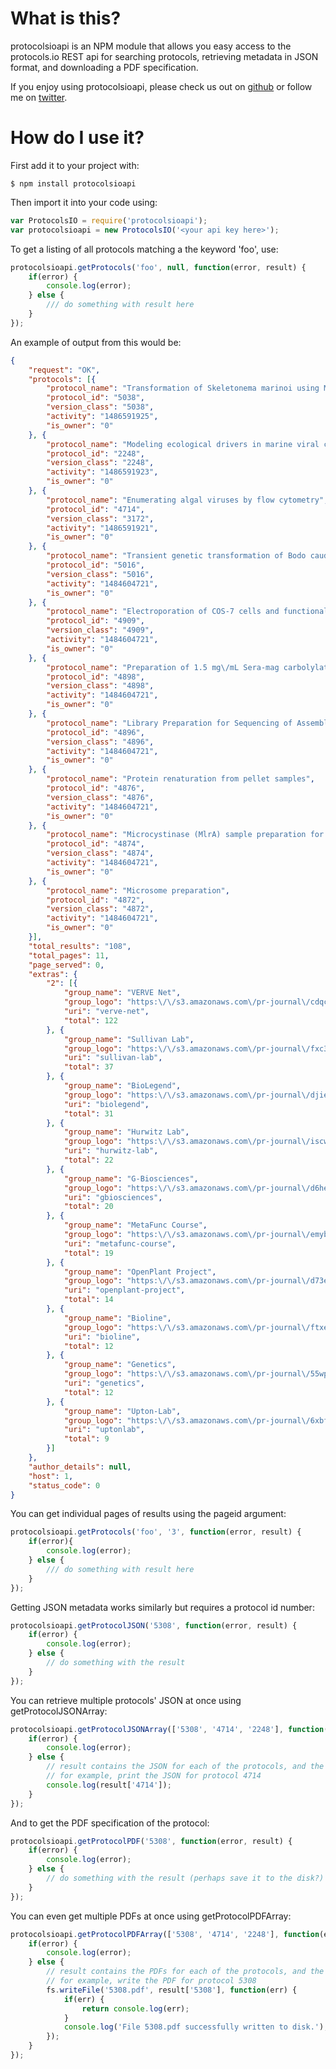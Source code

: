 # What is this?
protocolsioapi is an NPM module that allows you easy access to the protocols.io REST api for searching protocols, retrieving metadata in JSON format, and downloading a PDF specification.

If you enjoy using protocolsioapi, please check us out on [github](https://github.com/Longlius/protocolsioapi) or follow me on [twitter](https://twitter.com/Longlius).

# How do I use it?

First add it to your project with:

```$ npm install protocolsioapi```

Then import it into your code using:

```javascript
var ProtocolsIO = require('protocolsioapi');
var protocolsioapi = new ProtocolsIO('<your api key here>');
```

To get a listing of all protocols matching a the keyword 'foo', use:

```javascript
protocolsioapi.getProtocols('foo', null, function(error, result) {
	if(error) {
		console.log(error);
	} else {
		/// do something with result here
	}
});
```

An example of output from this would be:

```json
{
	"request": "OK",
	"protocols": [{
		"protocol_name": "Transformation of Skeletonema marinoi using Multipulse Electroporation",
		"protocol_id": "5038",
		"version_class": "5038",
		"activity": "1486591925",
		"is_owner": "0"
	}, {
		"protocol_name": "Modeling ecological drivers in marine viral communities using comparative metagenomics and network analyses",
		"protocol_id": "2248",
		"version_class": "2248",
		"activity": "1486591923",
		"is_owner": "0"
	}, {
		"protocol_name": "Enumerating algal viruses by flow cytometry",
		"protocol_id": "4714",
		"version_class": "3172",
		"activity": "1486591921",
		"is_owner": "0"
	}, {
		"protocol_name": "Transient genetic transformation of Bodo caudatus using square wave electroporation system and pUB-GFP plasmid",
		"protocol_id": "5016",
		"version_class": "5016",
		"activity": "1484604721",
		"is_owner": "0"
	}, {
		"protocol_name": "Electroporation of COS-7 cells and functionalization of QDs",
		"protocol_id": "4909",
		"version_class": "4909",
		"activity": "1484604721",
		"is_owner": "0"
	}, {
		"protocol_name": "Preparation of 1.5 mg\/mL Sera-mag carbolylate modified magnetic particles",
		"protocol_id": "4898",
		"version_class": "4898",
		"activity": "1484604721",
		"is_owner": "0"
	}, {
		"protocol_name": "Library Preparation for Sequencing of Assembled Gene Clusters",
		"protocol_id": "4896",
		"version_class": "4896",
		"activity": "1484604721",
		"is_owner": "0"
	}, {
		"protocol_name": "Protein renaturation from pellet samples",
		"protocol_id": "4876",
		"version_class": "4876",
		"activity": "1484604721",
		"is_owner": "0"
	}, {
		"protocol_name": "Microcystinase (MlrA) sample preparation for enzymatic activity assay",
		"protocol_id": "4874",
		"version_class": "4874",
		"activity": "1484604721",
		"is_owner": "0"
	}, {
		"protocol_name": "Microsome preparation",
		"protocol_id": "4872",
		"version_class": "4872",
		"activity": "1484604721",
		"is_owner": "0"
	}],
	"total_results": "108",
	"total_pages": 11,
	"page_served": 0,
	"extras": {
		"2": [{
			"group_name": "VERVE Net",
			"group_logo": "https:\/\/s3.amazonaws.com\/pr-journal\/cdqcwwe.png",
			"uri": "verve-net",
			"total": 122
		}, {
			"group_name": "Sullivan Lab",
			"group_logo": "https:\/\/s3.amazonaws.com\/pr-journal\/fxc3an.jpg",
			"uri": "sullivan-lab",
			"total": 37
		}, {
			"group_name": "BioLegend",
			"group_logo": "https:\/\/s3.amazonaws.com\/pr-journal\/djiecje.png",
			"uri": "biolegend",
			"total": 31
		}, {
			"group_name": "Hurwitz Lab",
			"group_logo": "https:\/\/s3.amazonaws.com\/pr-journal\/iscwwe.png",
			"uri": "hurwitz-lab",
			"total": 22
		}, {
			"group_name": "G-Biosciences",
			"group_logo": "https:\/\/s3.amazonaws.com\/pr-journal\/d6heeee.png",
			"uri": "gbiosciences",
			"total": 20
		}, {
			"group_name": "MetaFunc Course",
			"group_logo": "https:\/\/s3.amazonaws.com\/pr-journal\/emybvtw.jpg",
			"uri": "metafunc-course",
			"total": 19
		}, {
			"group_name": "OpenPlant Project",
			"group_logo": "https:\/\/s3.amazonaws.com\/pr-journal\/d73eiee.png",
			"uri": "openplant-project",
			"total": 14
		}, {
			"group_name": "Bioline",
			"group_logo": "https:\/\/s3.amazonaws.com\/pr-journal\/ftxe5pn.png",
			"uri": "bioline",
			"total": 12
		}, {
			"group_name": "Genetics",
			"group_logo": "https:\/\/s3.amazonaws.com\/pr-journal\/55wpd.png",
			"uri": "genetics",
			"total": 12
		}, {
			"group_name": "Upton-Lab",
			"group_logo": "https:\/\/s3.amazonaws.com\/pr-journal\/6xbf8w.jpg",
			"uri": "uptonlab",
			"total": 9
		}]
	},
	"author_details": null,
	"host": 1,
	"status_code": 0
}
```

You can get individual pages of results using the pageid argument:

```javascript
protocolsioapi.getProtocols('foo', '3', function(error, result) {
	if(error){
		console.log(error);
	} else {
		/// do something with result here
	}
});
```

Getting JSON metadata works similarly but requires a protocol id number:

```javascript
protocolsioapi.getProtocolJSON('5308', function(error, result) {
	if(error) {
		console.log(error);
	} else {
		// do something with the result
	}
});
```

You can retrieve multiple protocols' JSON at once using getProtocolJSONArray:

```javascript
protocolsioapi.getProtocolJSONArray(['5308', '4714', '2248'], function(error, result) {
	if(error) {
		console.log(error);
	} else {
		// result contains the JSON for each of the protocols, and the protocol ids are the keys
		// for example, print the JSON for protocol 4714
		console.log(result['4714']);
	}
});
```

And to get the PDF specification of the protocol:

```javascript
protocolsioapi.getProtocolPDF('5308', function(error, result) {
	if(error) {
		console.log(error);
	} else {
		// do something with the result (perhaps save it to the disk?)
	}
});
```

You can even get multiple PDFs at once using getProtocolPDFArray:

```javascript
protocolsioapi.getProtocolPDFArray(['5308', '4714', '2248'], function(error, result) {
	if(error) {
		console.log(error);
	} else {
		// result contains the PDFs for each of the protocols, and the protocol ids are the keys
		// for example, write the PDF for protocol 5308
		fs.writeFile('5308.pdf', result['5308'], function(err) {
			if(err) {
				return console.log(err);
			}
			console.log('File 5308.pdf successfully written to disk.');
		});
	}
});
```

